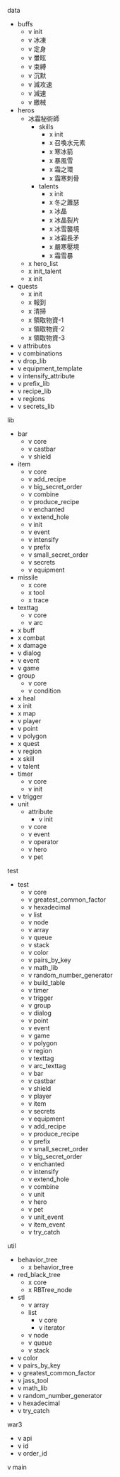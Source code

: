 data
- buffs
    - v init
    - v 冰凍
    - v 定身
    - v 暈眩
    - v 束縛
    - v 沉默
    - v 減攻速
    - v 減速
    - v 繳械
- heros
    - 冰霜秘術師
        - skills
            - x init
            - x 召喚水元素
            - x 寒冰箭
            - x 暴風雪
            - x 霜之環
            - x 霜寒刺骨
        - talents
            - x init
            - x 冬之蕭瑟
            - x 冰晶
            - x 冰晶裂片
            - x 冰雪襲境
            - x 冰霜長矛
            - x 嚴寒壓境
            - x 霜雪暴
    - x hero_list
    - x init_talent
    - x init
- quests
    - x init
    - x 報到
    - x 清掃
    - x 領取物資-1
    - x 領取物資-2
    - x 領取物資-3
- v attributes
- v combinations
- v drop_lib
- v equipment_template
- v intensify_attribute
- v prefix_lib
- v recipe_lib
- v regions
- v secrets_lib

lib
- bar
    - v core
    - v castbar
    - v shield
- item
    - v core
    - v add_recipe
    - v big_secret_order
    - v combine
    - v produce_recipe
    - v enchanted
    - v extend_hole
    - v init
    - v event
    - v intensify
    - v prefix
    - v small_secret_order
    - v secrets
    - v equipment
- missile
    - x core
    - x tool
    - x trace
- texttag
    - v core
    - v arc
- x buff
- x combat
- x damage
- v dialog
- v event
- v game
- group
    - v core
    - v condition
- x heal
- x init
- x map
- v player
- v point
- v polygon
- x quest
- v region
- x skill
- v talent
- timer
    - v core
    - v init
- v trigger
- unit
    - attribute
        - v init
    - v core
    - v event
    - v operator
    - v hero
    - v pet

test
- test
    - v core
    - v greatest_common_factor
    - v hexadecimal
    - v list
    - v node
    - v array
    - v queue
    - v stack
    - v color
    - v pairs_by_key
    - v math_lib
    - v random_number_generator
    - v build_table
    - v timer
    - v trigger
    - v group
    - v dialog
    - v point
    - v event
    - v game
    - v polygon
    - v region
    - v texttag
    - v arc_texttag
    - v bar
    - v castbar
    - v shield
    - v player
    - v item
    - v secrets
    - v equipment
    - v add_recipe
    - v produce_recipe
    - v prefix
    - v small_secret_order
    - v big_secret_order
    - v enchanted
    - v intensify
    - v extend_hole
    - v combine
    - v unit
    - v hero
    - v pet
    - v unit_event
    - v item_event
    - v try_catch

util
- behavior_tree
    - x behavior_tree
- red_black_tree
    - x core
    - x RBTree_node
- stl
    - v array
    - list
        - v core
        - v iterator
    - v node
    - v queue
    - v stack
- v color
- v pairs_by_key
- v greatest_common_factor
- v jass_tool
- v math_lib
- v random_number_generator
- v hexadecimal
- v try_catch

war3
- v api
- v id 
- v order_id

v main